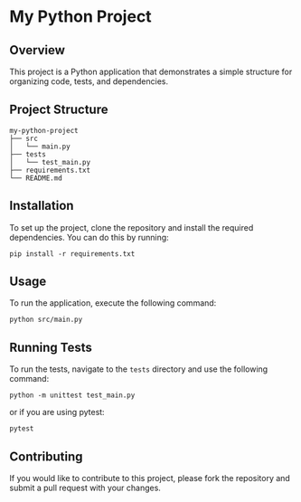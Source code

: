 # My Python Project

## Overview
This project is a Python application that demonstrates a simple structure for organizing code, tests, and dependencies.

## Project Structure
```
my-python-project
├── src
│   └── main.py
├── tests
│   └── test_main.py
├── requirements.txt
└── README.md
```

## Installation
To set up the project, clone the repository and install the required dependencies. You can do this by running:

```
pip install -r requirements.txt
```

## Usage
To run the application, execute the following command:

```
python src/main.py
```

## Running Tests
To run the tests, navigate to the `tests` directory and use the following command:

```
python -m unittest test_main.py
```

or if you are using pytest:

```
pytest
```

## Contributing
If you would like to contribute to this project, please fork the repository and submit a pull request with your changes.